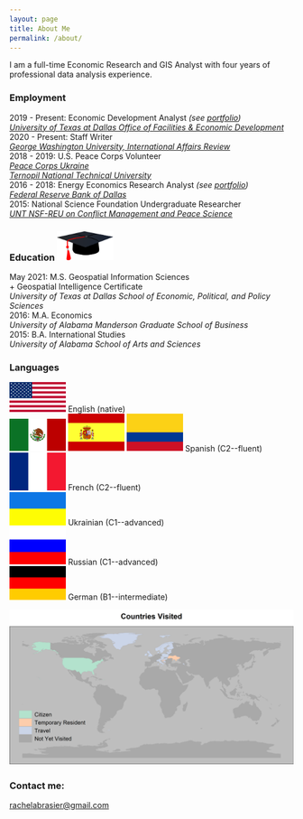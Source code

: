 ```yaml
---
layout: page
title: About Me
permalink: /about/
---
```


I am a full-time Economic Research and GIS Analyst with four years of professional data analysis experience.

### Employment

2019 - Present: Economic Development Analyst *(see [portfolio](https://rachelabrasier.github.io/pubs#the-university-of-texas-at-dallas-the-connection-economic-development-and-our-community))*  
[*University of Texas at Dallas Office of Facilities & Economic Development*](https://economicengine.utdallas.edu)  
2020 - Present: Staff Writer  
[*George Washington University, International Affairs Review*](https://iar-gwu.org/)  
2018 - 2019: U.S. Peace Corps Volunteer  
[*Peace Corps Ukraine*](https://www.peacecorps.gov/ukraine/)  
[*Ternopil National Technical University*](http://tntu.edu.ua/?p=uk/main/)  
2016 - 2018: Energy Economics Research Analyst *(see [portfolio](https://rachelabrasier.github.io/pubs#federal-reserve-bank-of-dallas-southwest-economy))*  
[*Federal Reserve Bank of Dallas*](https://www.dallasfed.org/research/)  
2015: National Science Foundation Undergraduate Researcher  
[*UNT NSF-REU on Conflict Management and Peace Science*](https://politicalscience.unt.edu/peace-studies/unt-nsf-reu-conflict-management-and-peace-science)


### Education <img src="/images/education.png" alt="drawing" width="100">
May 2021: M.S. Geospatial Information Sciences  
                   + Geospatial Intelligence Certificate  
*University of Texas at Dallas School of Economic, Political, and Policy Sciences*   
2016: M.A. Economics  
*University of Alabama Manderson Graduate School of Business*  
2015: B.A. International Studies  
*University of Alabama School of Arts and Sciences*

### Languages

<img src="/images/usa-flag.png" alt="drawing" width="100"> English (native)  
<img src="/images/mexico-flag.png" alt="drawing" width="100"> <img src="/images/spain-flag.png" alt="drawing" width="100"> <img src="/images/colombia-flag.png" alt="drawing" width="100"> Spanish (C2--fluent)  
<img src="/images/france-flag.png" alt="drawing" width="100"> French (C2--fluent)  
<img src="/images/ukraine-flag.png" alt="drawing" width="100"> Ukrainian (C1--advanced)  
<img src="/images/russia-flag.png" alt="drawing" width="100"> Russian (C1--advanced)  
<img src="/images/germany-flag.png" alt="drawing" width="100"> German (B1--intermediate)

<img src="/images/countries_visited.png">

### Contact me:

[rachelabrasier@gmail.com](mailto:rachelabrasier@gmail.com)
